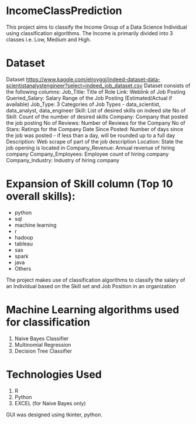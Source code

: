 # IncomeClassPrediction
This project aims to classify the Income Group of a Data Science Individual using classification algorithms. The Income is primarily divided into 3 classes i.e. Low, Medium and High.


# Dataset
Dataset https://www.kaggle.com/elroyggj/indeed-dataset-data-scientistanalystengineer?select=indeed_job_dataset.csv
Dataset consists of the following columns:
Job_Title:		      Title of Role
Link:			          Weblink of Job Posting
Queried_Salary:		  Salary Range of the Job Posting (Estimated/Actual if available)
Job_Type:		        3 Categories of Job Types - data_scientist, data_analyst, data_engineer
Skill:			        List of desired skills on indeed site
No of Skill:		    Count of the number of desired skills
Company:		        Company that posted the job posting
No of Reviews:		  Number of Reviews for the Company
No of Stars:		    Ratings for the Company
Date Since Posted:  Number of days since the job was posted - if less than a day, will be rounded up to a full day
Description:		    Web scrape of part of the job description
Location:		        State the job opening is located in
Company_Revenue:	  Annual revenue of hiring company
Company_Employees:	Employee count of hiring company
Company_Industry:	  Industry of hiring company

# Expansion of Skill column (Top 10 overall skills):
- python
- sql
- machine learning
- r
- hadoop
- tableau
- sas
- spark
- java
- Others

The project makes use of classification algorithms to classify the salary of an Individual based on the Skill set and Job Position in an organization

# Machine Learning algorithms used for classification
1. Naive Bayes Classifier
2. Multinomial Regression
3. Decision Tree Classifier

# Technologies Used
1. R
2. Python
3. EXCEL (for Naive Bayes only)

GUI was designed using tkinter, python.
